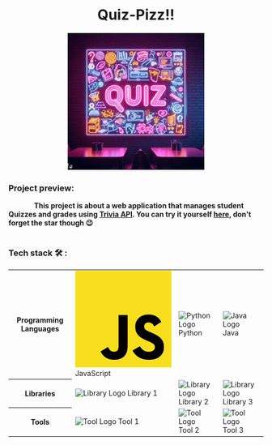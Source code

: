 <h1 align="center">Quiz-Pizz!!</h1>

<div align="center">
  <img alt="Pop-up Quiz gif" src="/images/Quiz2.jpg">
</div>

<h3>Project preview:</h3>
<strong style="margin-left: 10%;">This project is about a web application that manages student Quizzes and grades using <a href="https://opentdb.com/api_config.php">Trivia API</a>. You can try it yourself <a href="/README.md">here</a>, don't forget the star though 😉</strong>

<br>
<br>

<h3>Tech stack 🛠️ :</h3>
<table>
  <tr>
    <th>Programming Languages</th>
    <td><img src="/images/javascript.png" alt="JavaScript Logo"> JavaScript</td>
    <td><img src="link_to_python_logo" alt="Python Logo"> Python</td>
    <td><img src="link_to_java_logo" alt="Java Logo"> Java</td>
  </tr>
  <tr>
    <th>Libraries</th>
    <td><img src="link_to_library_logo" alt="Library Logo"> Library 1</td>
    <td><img src="link_to_library_logo" alt="Library Logo"> Library 2</td>
    <td><img src="link_to_library_logo" alt="Library Logo"> Library 3</td>
  </tr>
  <tr>
    <th>Tools</th>
    <td><img src="link_to_tool_logo" alt="Tool Logo"> Tool 1</td>
    <td><img src="link_to_tool_logo" alt="Tool Logo"> Tool 2</td>
    <td><img src="link_to_tool_logo" alt="Tool Logo"> Tool 3</td>
  </tr>
</table>
